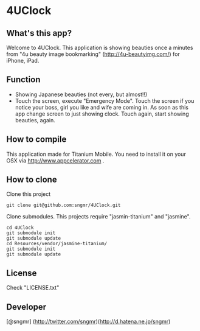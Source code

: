 4UClock
=======

What's this app?
----------------
Welcome to 4UClock.
This application is showing beauties once a minutes from "4u beauty image bookmarking" (<http://4u-beautyimg.com/>) for iPhone, iPad.

Function
---------------------
+ Showing Japanese beauties (not every, but almost!!) 
+ Touch the screen, execute "Emergency Mode". Touch the screen if you notice your boss, girl you like and wife are coming in. As soon as this app change screen to just showing clock. Touch again, start showing beauties, again.

How to compile
--------------
This application made for Titanium Mobile. You need to install it on your OSX via http://www.appcelerator.com .

How to clone
------------
Clone this project

    git clone git@github.com:sngmr/4UClock.git

Clone submodules. This projects require "jasmin-titanium" and "jasmine".

    cd 4UClock
    git submodule init
    git submodule update
    cd Resources/vendor/jasmine-titanium/
    git submodule init
    git submodule update

License
-------
Check "LICENSE.txt"

Developer
---------
[@sngmr] (http://twitter.com/sngmr)(<http://d.hatena.ne.jp/sngmr>)